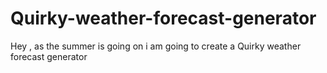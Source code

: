 # Quirky-weather-forecast-generator 
 Hey , as the summer is going on i am going to create a Quirky weather forecast generator 
